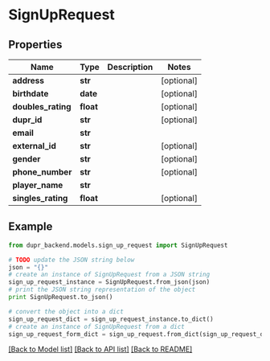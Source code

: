 # SignUpRequest


## Properties
Name | Type | Description | Notes
------------ | ------------- | ------------- | -------------
**address** | **str** |  | [optional] 
**birthdate** | **date** |  | [optional] 
**doubles_rating** | **float** |  | [optional] 
**dupr_id** | **str** |  | [optional] 
**email** | **str** |  | 
**external_id** | **str** |  | [optional] 
**gender** | **str** |  | [optional] 
**phone_number** | **str** |  | [optional] 
**player_name** | **str** |  | 
**singles_rating** | **float** |  | [optional] 

## Example

```python
from dupr_backend.models.sign_up_request import SignUpRequest

# TODO update the JSON string below
json = "{}"
# create an instance of SignUpRequest from a JSON string
sign_up_request_instance = SignUpRequest.from_json(json)
# print the JSON string representation of the object
print SignUpRequest.to_json()

# convert the object into a dict
sign_up_request_dict = sign_up_request_instance.to_dict()
# create an instance of SignUpRequest from a dict
sign_up_request_form_dict = sign_up_request.from_dict(sign_up_request_dict)
```
[[Back to Model list]](../README.md#documentation-for-models) [[Back to API list]](../README.md#documentation-for-api-endpoints) [[Back to README]](../README.md)


